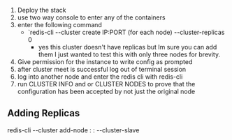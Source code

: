 1. Deploy the stack
2. use two way console to enter any of the containers
3. enter the following command
    * `redis-cli --cluster create IP:PORT (for each node) --cluster-replicas 0
        * yes this cluster doesn't have replicas but Im sure you can add them I just wanted to test this with only three nodes for brevity.
4. Give permission for the instance to write config as prompted
5. after cluster meet is successful log out of terminal session
6. log into another node and enter the redis cli with redis-cli
7. run CLUSTER INFO and or CLUSTER NODES to prove that the configuration has been accepted by not just the original node



## Adding Replicas

redis-cli --cluster add-node <new-node-ip>:<new-node-port> <existing-master-node-ip>:<existing-master-node-port> --cluster-slave

